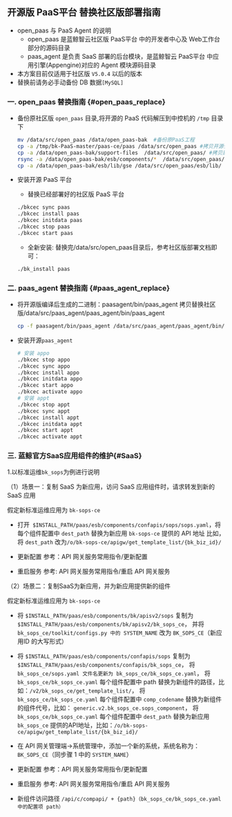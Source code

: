 ## 开源版 PaaS平台 替换社区版部署指南

- open_paas 与 PaaS Agent 的说明
  - open_paas 是蓝鲸智云社区版 PaaS平台 中的开发者中心及 Web工作台 部分的源码目录
  - paas_agent 是负责 SaaS 部署的后台模块，是蓝鲸智云 PaaS平台 中应用引擎(Appengine)对应的 Agent 模块源码目录
- 本方案目前仅适用于社区版 `V5.0.4` 以后的版本
- 替换前请务必手动备份 DB 数据`[MySQL]`

### 一. open_paas 替换指南 {#open_paas_replace}

- 备份原社区版 `open_paas` 目录,将开源的 PaaS 代码解压到中控机的 `/tmp` 目录下

  ```bash
  mv /data/src/open_paas /data/open_paas-bak  #备份原PaaS工程
  cp -a /tmp/bk-PaaS-master/paas-ce/paas /data/src/open_paas #拷贝开源代码到src目录
  cp -a /data/open_paas-bak/support-files  /data/src/open_paas/ #拷贝原配置模版文件
  rsync -a /data/open_paas-bak/esb/components/*  /data/src/open_paas/esb/components/
  cp -a /data/open_paas-bak/esb/lib/gse /data/src/open_paas/esb/lib/
  ```

- 安装开源 PaaS 平台

  - 替换已经部署好的社区版 PaaS 平台
  ```bash
  ./bkcec sync paas
  ./bkcec install paas
  ./bkcec initdata paas
  ./bkcec stop paas
  ./bkcec start paas
  ```
  - 全新安装: 替换完/data/src/open_paas目录后，参考社区版部署文档即可：

  ```bash
  ./bk_install paas
  ```

### 二. paas_agent 替换指南 {#paas_agent_replace}

- 将开源版编译后生成的二进制：paasagent/bin/paas_agent 拷贝替换社区版/data/src/paas_agent/paas_agent/bin/paas_agent

  ```bash
  cp -f paasagent/bin/paas_agent /data/src/paas_agent/paas_agent/bin/  # 将生成的开源二进制文件拷贝到src/paas_agent目录下
  ```

- 安装开源`paas_agent`

  ```bash
  # 安装 appo
  ./bkcec stop appo
  ./bkcec sync appo
  ./bkcec install appo
  ./bkcec initdata appo
  ./bkcec start appo
  ./bkcec activate appo
  # 安装 appt
  ./bkcec stop appt
  ./bkcec sync appt
  ./bkcec install appt
  ./bkcec initdata appt
  ./bkcec start appt  
  ./bkcec activate appt
  ```

### 三. 蓝鲸官方SaaS应用组件的维护{#SaaS}

1.以标准运维`bk_sops`为例进行说明

（1）场景一：复制 SaaS 为新应用，访问 SaaS 应用组件时，请求转发到新的 SaaS 应用

假定新标准运维应用为 `bk-sops-ce`

- 打开` $INSTALL_PATH/paas/esb/components/confapis/sops/sops.yaml`，将每个组件配置中 `dest_path` 替换为新应用 `bk-sops-ce` 提供的 API 地址
  比如，将 `dest_path` 改为`/o/bk-sops-ce/apigw/get_template_list/{bk_biz_id}/`

- 更新配置
  参考：API 网关服务常用指令/更新配置

- 重启服务
  参考: API 网关服务常用指令/重启 API 网关服务

（2）场景二：复制SaaS为新应用，并为新应用提供新的组件

假定新标准运维应用为 `bk-sops-ce`

- 将 `$INSTALL_PATH/paas/esb/components/bk/apisv2/sops` 复制为 `$INSTALL_PATH/paas/esb/components/bk/apisv2/bk_sops_ce`，
  并将 `bk_sops_ce/toolkit/configs.py 中的 SYSTEM_NAME` 改为 `BK_SOPS_CE`（新应用ID 的大写形式）

- 将 `$INSTALL_PATH/paas/esb/components/confapis/sops` 复制为 `$INSTALL_PATH/paas/esb/components/confapis/bk_sops_ce`，
  将 `bk_sops_ce/sops.yaml 文件名更新为 bk_sops_ce/bk_sops_ce.yaml`，
  将 `bk_sops_ce/bk_sops_ce.yaml` 每个组件配置中 path 替换为新组件的路径，比如：`/v2/bk_sops_ce/get_template_list/`，
  将 `bk_sops_ce/bk_sops_ce.yaml` 每个组件配置中 `comp_codename` 替换为新组件的组件代号，比如： `generic.v2.bk_sops_ce.sops_component`，
  将 `bk_sops_ce/bk_sops_ce.yaml` 每个组件配置中 `dest_path` 替换为新应用 `bk_sops_ce` 提供的API地址，比如：`/o/bk-sops-ce/apigw/get_template_list/{bk_biz_id}/ `

- 在 API 网关管理端->系统管理中，添加一个新的系统，系统名称为：`BK_SOPS_CE`（同步骤 1 中的 `SYSTEM_NAME`）

- 更新配置
  参考：API 网关服务常用指令/更新配置

- 重启服务
  参考: API 网关服务常用指令/重启 API 网关服务

- 新组件访问路径
  `/api/c/compapi/ + {path}（bk_sops_ce/bk_sops_ce.yaml 中的配置项 path）`